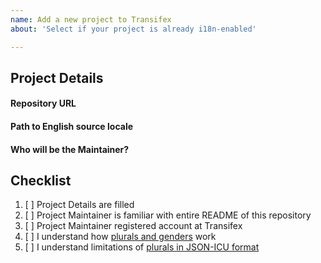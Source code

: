 ```yaml
---
name: Add a new project to Transifex
about: 'Select if your project is already i18n-enabled'

---
```


## Project Details

#### Repository URL

<!-- https://github.com/? -->

#### Path to English source locale

<!-- It is usually a file with English version: foo/en/locale.bar -->

#### Who will be the Maintainer?

<!-- user handle at transifex, this person will be able to manually override source locale and manage work of other translators -->

## Checklist

1. [ ] Project Details are filled
2. [ ] Project Maintainer is familiar with entire README of this repository
3. [ ] Project Maintainer registered account at Transifex
4. [ ] I understand how [plurals and genders](https://docs.transifex.com/projects/plurals-and-genders) work
5. [ ] I understand limitations of [plurals in JSON-ICU format](https://docs.transifex.com/formats/json#plurals-support)
